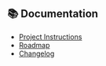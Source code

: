 ## 📚 Documentation
- [Project Instructions](docs/project_instructions.md)
- [Roadmap](docs/roadmap.md)
- [Changelog](docs/changelog.md)
